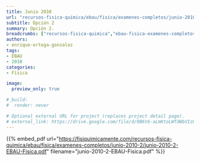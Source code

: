 ```yaml
---
title: Junio 2010
url: "recursos-fisica-quimica/ebau/fisica/examenes-completos/junio-2010-2"
subtitle: Opción 2
summary: Opción 2.
breadcrumbs: ["recursos-fisica-quimica","ebau-fisica-examenes-completos"]
authors:
- enrique-ortega-gonzalez
tags:
- EBAU
- 2010
categories:
- Física

image:
  preview_only: true

#_build:
#  render: never

# Optional external URL for project (replaces project detail page).
# external_link: https://drive.google.com/file/d/0B6t6-aLmKtoLWTdWbVIzQV9ibVk/view
---
```


{{% embed_pdf url="https://fisiquimicamente.com/recursos-fisica-quimica/ebau/fisica/examenes-completos/junio-2010-2/junio-2010-2-EBAU-Fisica.pdf" filename="junio-2010-2-EBAU-Fisica.pdf" %}}